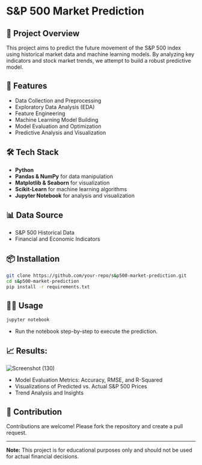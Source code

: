
# S&P 500 Market Prediction

## 📌 Project Overview
This project aims to predict the future movement of the S&P 500 index using historical market data and machine learning models. By analyzing key indicators and stock market trends, we attempt to build a robust predictive model.

## 🚀 Features
- Data Collection and Preprocessing
- Exploratory Data Analysis (EDA)
- Feature Engineering
- Machine Learning Model Building
- Model Evaluation and Optimization
- Predictive Analysis and Visualization

## 🛠️ Tech Stack
- **Python**
- **Pandas & NumPy** for data manipulation
- **Matplotlib & Seaborn** for visualization
- **Scikit-Learn** for machine learning algorithms
- **Jupyter Notebook** for analysis and visualization

## 📊 Data Source
- S&P 500 Historical Data
- Financial and Economic Indicators

## 📦 Installation
```bash
git clone https://github.com/your-repo/s&p500-market-prediction.git
cd s&p500-market-prediction
pip install -r requirements.txt
```

## 🧑‍💻 Usage
```bash
jupyter notebook
```
- Run the notebook step-by-step to execute the prediction.

## 📈 Results:
![Screenshot (130)](https://github.com/user-attachments/assets/52cd9cb3-0c91-4973-a82a-feedf971f205)

- Model Evaluation Metrics: Accuracy, RMSE, and R-Squared
- Visualizations of Predicted vs. Actual S&P 500 Prices
- Trend Analysis and Insights

## 🤝 Contribution
Contributions are welcome! Please fork the repository and create a pull request.

---

**Note:** This project is for educational purposes only and should not be used for actual financial decisions.


